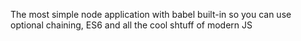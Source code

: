 The most simple node application with babel built-in so you can use optional chaining, ES6 and all the cool shtuff of modern JS
